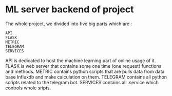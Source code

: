 # ML server backend of project

The whole project, we divided into five big parts which are :

```
API
FLASK
METRIC
TELEGRAM
SERVICES
```

API is dedicated to host the machine learning part of online usage of it. 
FLASK is web server that contains some one time (one request) functions and methods. 
METRIC contains python scripts that are pulls data from data base Influxdb and make calculation on them.
TELEGRAM contains all python scripts related to the telegram bot.
SERVICES contains all .service which controls whole sripts.
